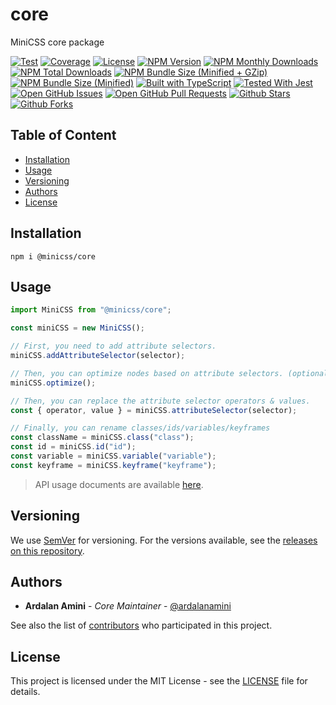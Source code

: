 # core

MiniCSS core package

[![Test](https://github.com/minicss/core/actions/workflows/test.yml/badge.svg)](https://github.com/minicss/core/actions/workflows/test.yml)
[![Coverage](https://codecov.io/gh/minicss/core/branch/main/graph/badge.svg?token=66XL2V4MY9)](https://codecov.io/gh/minicss/core)
[![License](https://img.shields.io/github/license/minicss/core.svg)](https://github.com/minicss/core/blob/main/LICENSE)
[![NPM Version](https://img.shields.io/npm/v/@minicss/core.svg)](https://www.npmjs.com/package/@minicss/core)
[![NPM Monthly Downloads](https://img.shields.io/npm/dm/@minicss/core.svg)](https://www.npmjs.com/package/@minicss/core)
[![NPM Total Downloads](https://img.shields.io/npm/dt/@minicss/core.svg)](https://www.npmjs.com/package/@minicss/core)
[![NPM Bundle Size (Minified + GZip)](https://img.shields.io/bundlephobia/minzip/@minicss/core.svg)](https://bundlephobia.com/package/@minicss/core)
[![NPM Bundle Size (Minified)](https://img.shields.io/bundlephobia/min/@minicss/core.svg)](https://bundlephobia.com/package/@minicss/core)
[![Built with TypeScript](https://img.shields.io/npm/types/prototyped.js.svg)](https://www.typescriptlang.org)
[![Tested With Jest](https://img.shields.io/badge/tested_with-jest-99424f.svg)](https://jestjs.io)
[![Open GitHub Issues](https://img.shields.io/github/issues-raw/minicss/core.svg)](https://github.com/minicss/core/issues)
[![Open GitHub Pull Requests](https://img.shields.io/github/issues-pr-raw/minicss/core)](https://github.com/minicss/core/pulls)
[![Github Stars](https://img.shields.io/github/stars/minicss/core.svg?style=social&label=Stars)](https://github.com/minicss/core)
[![Github Forks](https://img.shields.io/github/forks/minicss/core.svg?style=social&label=Fork)](https://github.com/minicss/core)

## Table of Content

- [Installation](#installation)
- [Usage](#usage)
- [Versioning](#versioning)
- [Authors](#authors)
- [License](#license)

## Installation

```shell
npm i @minicss/core
```

## Usage

```typescript
import MiniCSS from "@minicss/core";

const miniCSS = new MiniCSS();

// First, you need to add attribute selectors.
miniCSS.addAttributeSelector(selector);

// Then, you can optimize nodes based on attribute selectors. (optional)
miniCSS.optimize();

// Then, you can replace the attribute selector operators & values.
const { operator, value } = miniCSS.attributeSelector(selector);

// Finally, you can rename classes/ids/variables/keyframes
const className = miniCSS.class("class");
const id = miniCSS.id("id");
const variable = miniCSS.variable("variable");
const keyframe = miniCSS.keyframe("keyframe");
```

> API usage documents are available [here](https://minicss.github.io/core).

## Versioning

We use [SemVer](http://semver.org) for versioning.
For the versions available, see the [releases on this repository](https://github.com/minicss/core/releases).

## Authors

- **Ardalan Amini** - _Core Maintainer_ - [@ardalanamini](https://github.com/ardalanamini)

See also the list of [contributors](https://github.com/minicss/core/contributors) who participated in this project.

## License

This project is licensed under the MIT License - see the [LICENSE](https://github.com/minicss/core/blob/main/LICENSE) file for details.
